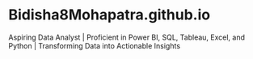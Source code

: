 # Bidisha8Mohapatra.github.io
Aspiring Data Analyst | Proficient in Power BI, SQL, Tableau, Excel, and Python | Transforming Data into Actionable Insights
